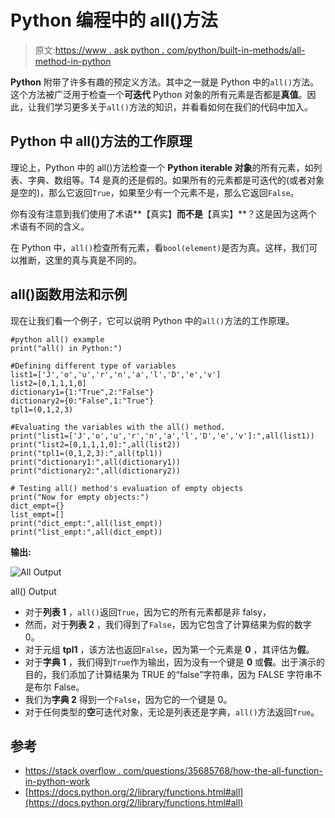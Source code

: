 # Python 编程中的 all()方法

> 原文:[https://www . ask python . com/python/built-in-methods/all-method-in-python](https://www.askpython.com/python/built-in-methods/all-method-in-python)

**Python** 附带了许多有趣的预定义方法。其中之一就是 Python 中的`all()`方法。这个方法被广泛用于检查一个**可迭代** Python 对象的所有元素是否都是**真值**。因此，让我们学习更多关于`all()`方法的知识，并看看如何在我们的代码中加入。

## Python 中 all()方法的工作原理

理论上，Python 中的 all()方法检查一个 **Python iterable 对象**的所有元素，如列表、字典、数组等。T4 是真的还是假的。如果所有的元素都是可迭代的(或者对象是空的)，那么它返回`True`，如果至少有一个元素不是，那么它返回`False`。

你有没有注意到我们使用了术语**【真实】**而不是**【真实】**？这是因为这两个术语有不同的含义。

在 Python 中，`all()`检查所有元素，看`bool(element)`是否为真。这样，我们可以推断，这里的真与真是不同的。

## all()函数用法和示例

现在让我们看一个例子，它可以说明 Python 中的`all()`方法的工作原理。

```
#python all() example
print("all() in Python:")

#Defining different type of variables
list1=['J','o','u','r','n','a','l','D','e','v']
list2=[0,1,1,1,0]
dictionary1={1:"True",2:"False"}
dictionary2={0:"False",1:"True"}
tpl1=(0,1,2,3)

#Evaluating the variables with the all() method.
print("list1=['J','o','u','r','n','a','l','D','e','v']:",all(list1))
print("list2=[0,1,1,1,0]:",all(list2))
print("tpl1=(0,1,2,3):",all(tpl1))
print("dictionary1:",all(dictionary1))
print("dictionary2:",all(dictionary2))

# Testing all() method's evaluation of empty objects
print("Now for empty objects:")
dict_empt={}
list_empt=[]
print("dict_empt:",all(list_empt))
print("list_empt:",all(dict_empt))

```

**输出:**

![All Output](../Images/0631fd0d455bd240b5b0a5c912cd555e.png)

all() Output

*   对于**列表 1** ，`all()`返回`True`，因为它的所有元素都是非 falsy，
*   然而，对于**列表 2** ，我们得到了`False`，因为它包含了计算结果为假的数字 0。
*   对于元组 **tpl1** ，该方法也返回`False`，因为第一个元素是 **0** ，其评估为**假**。
*   对于**字典 1** ，我们得到`True`作为输出，因为没有一个键是 **0** 或**假**。出于演示的目的，我们添加了计算结果为 TRUE 的“false”字符串，因为 FALSE 字符串不是布尔 False。
*   我们为**字典 2** 得到一个`False`，因为它的一个键是 0。
*   对于任何类型的**空**可迭代对象，无论是列表还是字典，`all()`方法返回`True`。

## 参考

*   [https://stack overflow . com/questions/35685768/how-the-all-function-in-python-work](https://stackoverflow.com/questions/35685768/how-does-the-all-function-in-python-work)
*   [https://docs.python.org/2/library/functions.html#all](https://docs.python.org/2/library/functions.html#all)